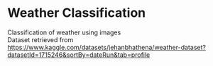 # Weather Classification
Classification of weather using images <br>
Dataset retrieved from https://www.kaggle.com/datasets/jehanbhathena/weather-dataset?datasetId=1715246&sortBy=dateRun&tab=profile
